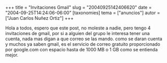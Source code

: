 +++
title = "Invitaciones Gmail"
slug = "20040925142406620"
date = "2004-09-25T14:24:06-06:00"
[taxonomies]
tema = ["anuncios"]
autor = ["Juan Carlos Nuñez Ortiz"]
+++

Hola a todos, espero que este post, no moleste a nadie, pero tengo 4
invitaciones de gmail, por si a alguien del grupo le interesa tener una
cuenta, nada mas digan a que correo se las mando. como se daran cuenta y
muchos ya saben gmail, es el servicio de correo gratuito proporcionado
por google.com con espacio hasta de 1000 MB o 1 GB como se entienda
mejor.
